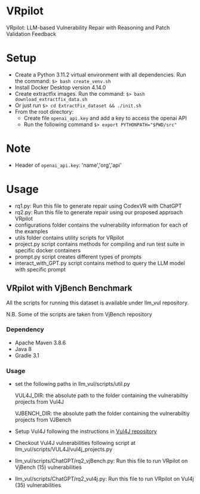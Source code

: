 # VRpilot
VRpilot: LLM-based Vulnerability Repair with Reasoning and Patch Validation Feedback 


# Setup 

  - Create a Python 3.11.2 virtual environment with all
    dependencies. Run the command: `$> bash create_venv.sh`
  - Install Docker Desktop version 4.14.0
  - Create extractfix images. Run the command: `$> bash download_extractfix_data.sh`
  - Or just run `$> cd ExtractFix_dataset && ./init.sh`
  - From the root directory:
    - Create file `openai_api.key` and add a key to access the openai API  
    - Run the following command `$> export PYTHONPATH="$PWD/src"`


# Note

  - Header of `openai_api.key`: 'name','org','api'

# Usage

  - rq1.py: Run this file to generate repair using CodexVR with ChatGPT
  - rq2.py: Run this file to generate repair using our proposed approach VRpilot
  - configurations folder contains the vulnerability information for each of the examples
  - utils folder contains utility scripts for VRpilot
  - project.py script contains methods for compiling and run test suite in specific docker containers
  - prompt.py script creates different types of prompts 
  - interact_with_GPT.py script contains method to query the LLM model with specific prompt

## VRpilot with VjBench Benchmark
All the scripts for running this dataset is available under llm_vul repository. 

N.B. Some of the scripts are taken from VjBench repository

  ### Dependency
  - Apache Maven 3.8.6
  - Java 8
  - Gradle 3.1

  ### Usage
  - set the following paths in llm_vul/scripts/util.py

    VUL4J_DIR: the absolute path to the folder containing the vulnerabiltiy projects from Vul4J

    VJBENCH_DIR: the absolute path the folder containing the vulnerabiltiy projects from VJBench
  - Setup Vul4J following the instructions in <a href="https://github.com/tuhh-softsec/vul4j" target="_blank">Vul4J repository</a>
  - Checkout Vul4J vulnerabilities following script at llm_vul/scripts/VUL4J/vul4j_projects.py
  - llm_vul/scripts/ChatGPT/rq2_vjBench.py: Run this file to run VRpilot on VjBench (15) vulnerabilities
  - llm_vul/scripts/ChatGPT/rq2_vul4j.py: Run this file to run VRpilot on Vul4j (35) vulnerabilities

